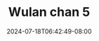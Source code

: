 --- 
title: "Wulan chan 5"
description: "streaming   Wulan chan 5      "
date: 2024-07-18T06:42:49-08:00
file_code: "1gnola9is9p4"
draft: false
cover: "6xc9yu0rqtrfhhor.jpg"
tags: ["Wulan", "chan", "bokep-indo", "bokep-viral", "bokep-ig"]
length: 15
fld_id: "1483180"
foldername: "Aul chan wulan"
categories: ["Aul chan wulan"]
views: 0
---